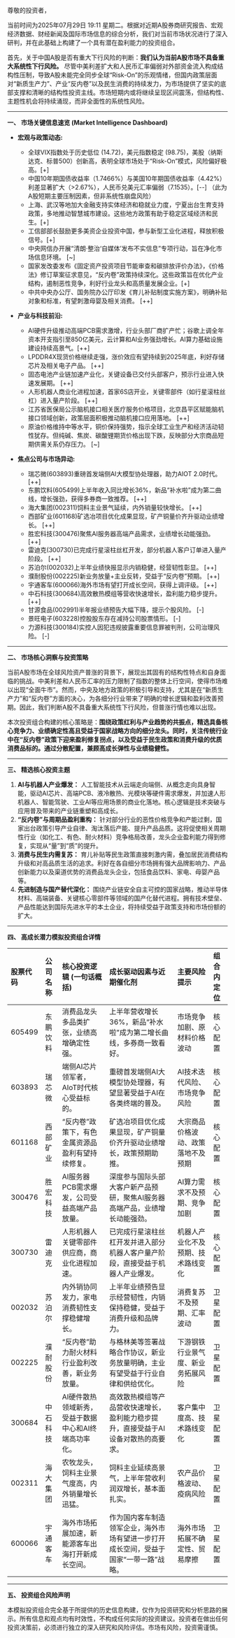 尊敬的投资者，

当前时间为2025年07月29日 19:11 星期二。根据对近期A股券商研究报告、宏观经济数据、财经新闻及国际市场信息的综合分析，我们对当前市场状况进行了深入研判，并在此基础上构建了一个具有潜在盈利能力的投资组合。

首先，关于中国A股是否有重大下行风险的判断：**我们认为当前A股市场不具备重大系统性下行风险。** 尽管中美利差扩大和人民币汇率偏弱对外部资金流入构成结构性压制，导致A股未能完全同步全球“Risk-On”的乐观情绪，但国内政策层面对“新质生产力”、产业“反内卷”以及民生消费的持续发力，为市场提供了坚实的底部支撑和清晰的结构性投资主线。市场短期内或将继续呈现区间震荡，但结构性、主题性机会将持续涌现，而非全面性的系统性风险。

---

**一、 市场关键信息速览 (Market Intelligence Dashboard)**

*   **宏观与政策动态:**
    *   全球VIX指数处于历史低位 (14.72)，美元指数稳定 (98.75)，美股（纳斯达克、标普500）创新高，表明全球市场处于“Risk-On”模式，风险偏好极高。[+]
    *   中国10年期国债收益率（1.7466%）与美国10年期国债收益率（4.42%）利差显著扩大（>2.67%），人民币兑美元汇率偏弱（7.1535）。[--] （此为A股短期主要压制因素，但非系统性崩盘风险）
    *   上海、武汉等地加大金融支持实体经济和稳就业力度，宁夏出台生育支持政策，多地推动智慧城市建设。这些地方政策有助于稳定区域经济和民生。[+]
    *   工信部部长鼓励更多美资企业投资中国，参与新型工业化进程，释放积极信号。[+]
    *   中央网信办开展“清朗·整治‘自媒体’发布不实信息”专项行动，旨在净化市场信息环境。 [~]
    *   国家发改委发布《固定资产投资项目节能审查和碳排放评价办法》，《价格法》修订草案征求意见，“反内卷”政策持续深化。这些政策旨在优化产业结构，遏制恶性竞争，利好行业龙头和高质量发展企业。[+]
    *   中共中央办公厅、国务院办公厅印发《育儿补贴制度实施方案》，明确补贴对象和标准，有望刺激母婴及相关消费。 [++]

*   **产业与科技前沿:**
    *   AI硬件升级推动高端PCB需求激增，行业头部厂商扩产忙；谷歌上调全年资本开支指引至850亿美元，云计算和AI业务强劲增长。AI算力基础设施建设持续高景气。[++]
    *   LPDDR4X现货价格继续走强，涨价效应有望持续到2025年底，利好存储芯片及相关电子产品。 [++]
    *   固态电池产业链加速产业化，关键设备已交付头部客户，预示行业进入快速发展期。 [++]
    *   人形机器人商业化进程加速，首家6S店开业，关键零部件（如行星滚柱丝杠）进入量产阶段。 [++]
    *   江苏省医保局公示脑机接口相关医疗服务价格项目，北京昌平区赋能脑机接口领域创新，政策层面积极推动脑机接口应用落地。 [++]
    *   原油价格维持中等水平，铜价保持强势，指示全球工业生产和经济活动韧性犹存。但纯碱、焦炭、碳酸锂期货价格出现下跌，反映部分大宗商品短期供需关系仍存压力。 [~]

*   **焦点公司与市场异动:**
    *   瑞芯微(603893)重磅首发端侧AI大模型协处理器，助力AIOT 2.0时代。 [++]
    *   东鹏饮料(605499)上半年收入同比增长36%，新品“补水啦”成为第二曲线，增长强劲，获得多券商一致推荐。 [++]
    *   海大集团(002311)饲料主业景气延续，内外销量较快增长。 [++]
    *   西部矿业(601168)矿选冶项目优化成果显现，矿产铜量价齐升驱动业绩增长。 [++]
    *   胜宏科技(300476)聚焦AI服务器高端产品需求，业绩增长动能强劲。 [++]
    *   雷迪克(300730)已完成行星滚柱丝杠开发，部分机器人客户订单进入量产阶段。 [++]
    *   苏泊尔(002032)上半年业绩快报显示内销稳健，经营韧性彰显。 [++]
    *   濮耐股份(002225)新业务放量+主业反转，受益于“反内卷”预期。 [++]
    *   宇通客车(600066)海外市场有望打开成长空间，获得上调评级。 [++]
    *   中石科技(300684)高效散热模组等营收快速增长，盈利能力稳步提升。 [++]
    *   甘源食品(002991)半年报业绩预告大幅下降，提示个股风险。 [-]
    *   景旺电子(603228)控股股东存在减持公司股票情形。 [-]
    *   力源科技(300184)实控人因犯违规披露重要信息罪被判刑，公司治理风险。 [-]

---

**二、 市场核心洞察与投资策略**

当前A股市场在全球风险资产普涨的背景下，展现出其固有的结构性特点和自身面临的挑战。中美利差和人民币汇率的压力限制了指数的整体上行空间，使得市场难以出现“全面牛市”。然而，中央及地方政策的积极引导和支持，尤其是在“新质生产力”和“反内卷”方面的决心，为各细分行业带来了明确的增长逻辑和盈利改善预期。因此，我们判断A股不具备重大系统性下行风险，但普涨行情也难以出现。

本次投资组合构建的核心策略是：**围绕政策红利与产业趋势的共振点，精选具备核心竞争力、业绩确定性高且受益于国家战略方向的细分龙头。同时，关注传统行业中在“反内卷”政策下迎来盈利修复拐点，以及受益于民生政策和消费升级的优质消费品标的。通过分散配置，兼顾高成长弹性与业绩稳健性。**

---

**三、 精选核心投资主题**

1.  **AI与机器人产业爆发：** 人工智能技术从云端走向端侧、从概念走向具身智能，驱动AI芯片、高端PCB、液冷散热、光模块等硬件需求爆发，并加速人形机器人、智能驾驶、工业AI等应用场景的商业化落地。核心逻辑是技术突破与应用普及带来的产业链重塑和高成长。
2.  **“反内卷”与周期品盈利重构：** 针对部分行业的恶性价格竞争和产能过剩，国家出台政策引导产业自律、淘汰落后产能、提升产品品质。这将促使相关周期性行业（如化工、有色、耐火材料）竞争格局改善，龙头企业盈利能力得到修复，实现从“量”到“质”的提升。
3.  **消费与民生内需复苏：** 育儿补贴等民生政策直接刺激内需，叠加居民消费结构升级和对高品质生活的追求。利好在各自细分市场拥有强大品牌影响力、产品创新能力以及渠道优势的消费品龙头企业，包括食品饮料、家电、母婴产品等。
4.  **先进制造与国产替代深化：** 围绕产业链安全自主可控的国家战略，推动半导体材料、高端装备、关键核心零部件等领域的国产化替代进程。拥有技术壁垒、产品性能达到国际先进水平的本土企业，将持续受益于政策支持和市场份额的扩大。

---

**四、 高成长潜力模拟投资组合详情**

| 股票代码 | 公司名称 | 核心投资逻辑 (一句话概括) | 成长驱动因素与近期催化剂 | 主要风险提示 | 组合内定位 |
| :------- | :------- | :-------------------------- | :--------------------------- | :----------- | :--------- |
| 605499   | 东鹏饮料 | 消费品龙头多品类扩张，业绩高增确定性强。 | 上半年营收增长36%，新品“补水啦”成为第二增长曲线，多券商一致看好。 | 市场竞争加剧、原材料价格波动 | 核心配置 |
| 603893   | 瑞芯微   | 端侧AI芯片领军者，AIoT时代核心受益标的。 | 重磅首发端侧AI大模型协处理器，有望显著受益于AI在各类终端的普及。 | AI技术迭代风险、市场竞争风险 | 核心配置 |
| 601168   | 西部矿业 | “反内卷”政策下，有色金属资源品盈利有望持续修复。 | 矿选冶项目优化成果显现，矿产铜量价齐升驱动业绩增长，政策预期助推。 | 大宗商品价格波动、政策落地不及预期 | 核心配置 |
| 300476   | 胜宏科技 | AI服务器PCB需求爆发，公司受益高端产品放量。 | 深度参与国际头部大客户新产品预研，聚焦AI服务器高端产品，业绩增长动能强劲。 | AI算力需求不及预期、竞争加剧 | 核心配置 |
| 300730   | 雷迪克   | 人形机器人关键零部件供应商，商业化进程加速。 | 已完成行星滚柱丝杠开发并进入部分机器人客户量产阶段，直接受益于机器人产业爆发。 | 机器人产业化不及预期、技术路线变化 | 核心配置 |
| 002032   | 苏泊尔   | 内外销协同发力，家电消费韧性支撑稳健增长。 | 上半年业绩预告显示经营韧性，内销保持稳健，受益于消费升级和品牌力。 | 消费复苏不及预期、汇率波动 | 卫星配置 |
| 002225   | 濮耐股份 | “反内卷”助力耐火材料行业盈利改善，新业务放量。 | 与格林美等签署战略合作协议，新业务放量明确，主业有望受益于行业自律和供给优化。 | 下游钢铁行业景气度、新业务拓展风险 | 卫星配置 |
| 300684   | 中石科技 | AI硬件散热领域新秀，受益于数据中心和AI终端高功率化。 | 高效散热模组等产品营收快速增长，盈利能力稳步提升，直接受益于AI设备对散热的高要求。 | 客户集中度高、技术路线变化 | 卫星配置 |
| 002311   | 海大集团 | 农牧龙头，饲料主业景气度高，内外销量增长迅猛。 | 饲料主业延续高景气，上半年营收利润双增长，基本面扎实。 | 农产品价格波动、疫病风险 | 卫星配置 |
| 600066   | 宇通客车 | 海外市场拓展加速，新能源客车出海打开新成长空间。 | 作为国内客车制造领军企业，海外市场有望进一步打开成长空间，受益于国家“一带一路”战略。 | 海外市场拓展不确定性、贸易摩擦 | 卫星配置 |

---

**五、 投资组合风险声明**

本模拟投资组合完全基于所提供的历史信息构建，仅作为投资研究和分析思路的展示。所有信息和观点均有时效性，不构成任何实际的投资建议。投资者在做出任何投资决策前，必须进行独立的深入研究和风险评估。市场有风险，投资需谨慎。